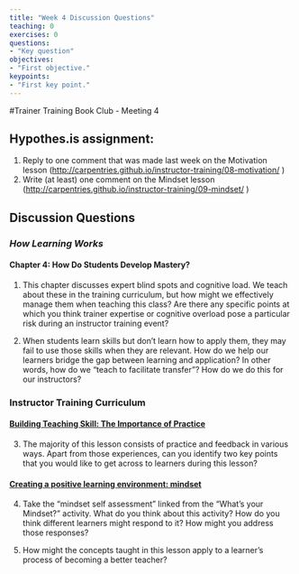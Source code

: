 ```yaml
---	
title: "Week 4 Discussion Questions"	
teaching: 0	
exercises: 0	
questions:	
- "Key question"	
objectives:	
- "First objective."	
keypoints:	
- "First key point."	
---
```


#Trainer Training Book Club - Meeting 4

## Hypothes.is assignment: 
1. Reply to one comment that was made last week on the Motivation lesson (http://carpentries.github.io/instructor-training/08-motivation/ )
2. Write (at least) one comment on the Mindset lesson (http://carpentries.github.io/instructor-training/09-mindset/ )

## Discussion Questions
### _How Learning Works_
#### Chapter 4: How Do Students Develop Mastery?
1. This chapter discusses expert blind spots and cognitive load. We teach about these in the training curriculum, but how might we effectively manage them when teaching this class? Are there any specific points at which you think trainer expertise or cognitive overload pose a particular risk during an instructor training event? 

2. When students learn skills but don’t learn how to apply them, they may fail to use those skills when they are relevant. How do we help our learners bridge the gap between learning and application? In other words, how do we “teach to facilitate transfer”? How do we do this for our instructors?

### Instructor Training Curriculum
#### [Building Teaching Skill: The Importance of Practice](https://carpentries.github.io/instructor-training/11-practice-teaching/)
3. The majority of this lesson consists of practice and feedback in various ways. Apart from those experiences, can you identify two key points that you would like to get across to learners during this lesson?

#### [Creating a positive learning environment: mindset](https://carpentries.github.io/instructor-training/09-mindset/)
4.  Take the “mindset self assessment” linked from the “What’s your Mindset?” activity. What do you think about this activity? How do you think different learners might respond to it? How might you address those responses?

5. How might the concepts taught in this lesson apply to a learner’s process of becoming a better teacher?

